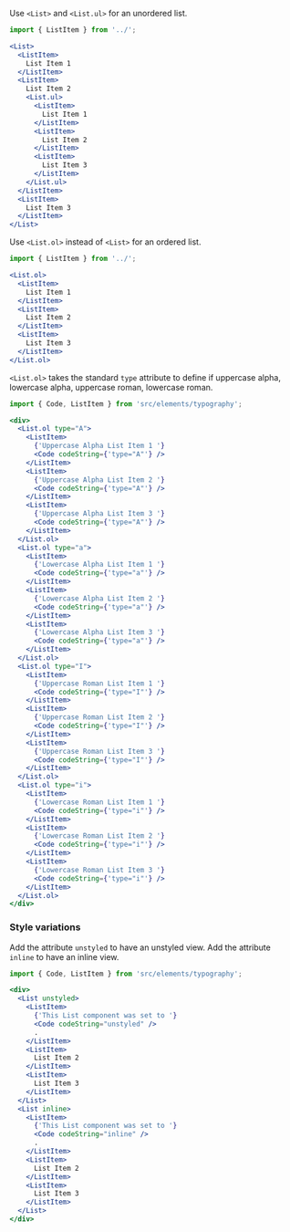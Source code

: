 Use `<List>` and `<List.ul>` for an unordered list.

```jsx in Markdown
import { ListItem } from '../';

<List>
  <ListItem>
    List Item 1
  </ListItem>
  <ListItem>
    List Item 2
    <List.ul>
      <ListItem>
        List Item 1
      </ListItem>
      <ListItem>
        List Item 2
      </ListItem>
      <ListItem>
        List Item 3
      </ListItem>
    </List.ul>
  </ListItem>
  <ListItem>
    List Item 3
  </ListItem>
</List>
```

Use `<List.ol>` instead of `<List>` for an ordered list.

```jsx in Markdown
import { ListItem } from '../';

<List.ol>
  <ListItem>
    List Item 1
  </ListItem>
  <ListItem>
    List Item 2
  </ListItem>
  <ListItem>
    List Item 3
  </ListItem>
</List.ol>
```

`<List.ol>` takes the standard `type` attribute to define if uppercase alpha, lowercase alpha, uppercase roman, lowercase roman.

```jsx in Markdown
import { Code, ListItem } from 'src/elements/typography';

<div>
  <List.ol type="A">
    <ListItem>
      {'Uppercase Alpha List Item 1 '}
      <Code codeString={'type="A"'} />
    </ListItem>
    <ListItem>
      {'Uppercase Alpha List Item 2 '}
      <Code codeString={'type="A"'} />
    </ListItem>
    <ListItem>
      {'Uppercase Alpha List Item 3 '}
      <Code codeString={'type="A"'} />
    </ListItem>
  </List.ol>
  <List.ol type="a">
    <ListItem>
      {'Lowercase Alpha List Item 1 '}
      <Code codeString={'type="a"'} />
    </ListItem>
    <ListItem>
      {'Lowercase Alpha List Item 2 '}
      <Code codeString={'type="a"'} />
    </ListItem>
    <ListItem>
      {'Lowercase Alpha List Item 3 '}
      <Code codeString={'type="a"'} />
    </ListItem>
  </List.ol>
  <List.ol type="I">
    <ListItem>
      {'Uppercase Roman List Item 1 '}
      <Code codeString={'type="I"'} />
    </ListItem>
    <ListItem>
      {'Uppercase Roman List Item 2 '}
      <Code codeString={'type="I"'} />
    </ListItem>
    <ListItem>
      {'Uppercase Roman List Item 3 '}
      <Code codeString={'type="I"'} />
    </ListItem>
  </List.ol>
  <List.ol type="i">
    <ListItem>
      {'Lowercase Roman List Item 1 '}
      <Code codeString={'type="i"'} />
    </ListItem>
    <ListItem>
      {'Lowercase Roman List Item 2 '}
      <Code codeString={'type="i"'} />
    </ListItem>
    <ListItem>
      {'Lowercase Roman List Item 3 '}
      <Code codeString={'type="i"'} />
    </ListItem>
  </List.ol>
</div>
```

### Style variations

Add the attribute `unstyled` to have an unstyled view. Add the attribute `inline` to have an inline view.

```jsx in Markdown
import { Code, ListItem } from 'src/elements/typography';

<div>
  <List unstyled>
    <ListItem>
      {'This List component was set to '}
      <Code codeString="unstyled" />
      .
    </ListItem>
    <ListItem>
      List Item 2
    </ListItem>
    <ListItem>
      List Item 3
    </ListItem>
  </List>
  <List inline>
    <ListItem>
      {'This List component was set to '}
      <Code codeString="inline" />
      .
    </ListItem>
    <ListItem>
      List Item 2
    </ListItem>
    <ListItem>
      List Item 3
    </ListItem>
  </List>
</div>
```
